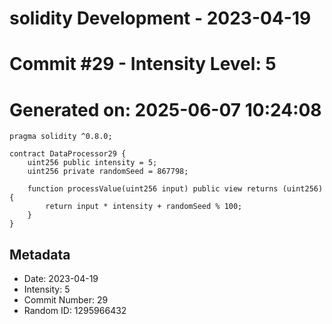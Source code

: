 ﻿# solidity Development - 2023-04-19
# Commit #29 - Intensity Level: 5
# Generated on: 2025-06-07 10:24:08
```solidity
pragma solidity ^0.8.0;

contract DataProcessor29 {
    uint256 public intensity = 5;
    uint256 private randomSeed = 867798;

    function processValue(uint256 input) public view returns (uint256) {
        return input * intensity + randomSeed % 100;
    }
}
```
## Metadata
- Date: 2023-04-19
- Intensity: 5
- Commit Number: 29
- Random ID: 1295966432
